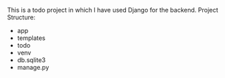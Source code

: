 This is a todo project in which I have used Django for the backend. 
Project Structure:
- app
- templates
- todo
- venv
- db.sqlite3
- manage.py
